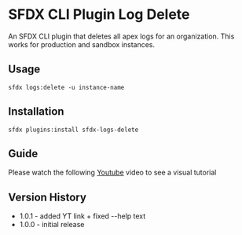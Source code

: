 # SFDX CLI Plugin Log Delete

An SFDX CLI plugin that deletes all apex logs for an organization. This works for production and sandbox instances.

## Usage

``` sfdx logs:delete -u instance-name ```

## Installation
``` sfdx plugins:install sfdx-logs-delete ```

## Guide

Please watch the following [Youtube](https://youtu.be/dg9MY3lmO8E) video to see a visual tutorial

## Version History

- 1.0.1 - added YT link + fixed --help text
- 1.0.0 - initial release
